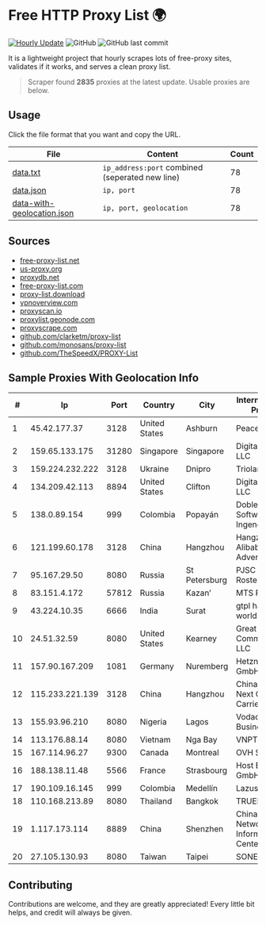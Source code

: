 
# Free HTTP Proxy List 🌍

[![Hourly Update](https://github.com/mertguvencli/http-proxy-list/actions/workflows/main.yml/badge.svg?branch=main)](https://github.com/mertguvencli/http-proxy-list/actions/workflows/main.yml)
![GitHub](https://img.shields.io/github/license/mertguvencli/http-proxy-list)
![GitHub last commit](https://img.shields.io/github/last-commit/mertguvencli/http-proxy-list)

It is a lightweight project that hourly scrapes lots of free-proxy sites, validates if it works, and serves a clean proxy list.


> Scraper found **2835** proxies at the latest update. Usable proxies are below.

## Usage

Click the file format that you want and copy the URL.


|File|Content|Count|
|----|-------|-----|
|[data.txt](https://raw.githubusercontent.com/mertguvencli/http-proxy-list/main/proxy-list/data.txt)|`ip_address:port` combined (seperated new line)|78|
|[data.json](https://raw.githubusercontent.com/mertguvencli/http-proxy-list/main/proxy-list/data.json)|`ip, port`|78|
|[data-with-geolocation.json](https://raw.githubusercontent.com/mertguvencli/http-proxy-list/main/proxy-list/data-with-geolocation.json)|`ip, port, geolocation`|78|

## Sources

* [free-proxy-list.net](https://free-proxy-list.net)
* [us-proxy.org](https://www.us-proxy.org)
* [proxydb.net](http://proxydb.net)
* [free-proxy-list.com](https://free-proxy-list.com/?page=&port=&type%5B%5D=http&type%5B%5D=https&up_time=0&search=Search)
* [proxy-list.download](https://www.proxy-list.download/HTTP)
* [vpnoverview.com](https://vpnoverview.com/privacy/anonymous-browsing/free-proxy-servers)
* [proxyscan.io](https://www.proxyscan.io)
* [proxylist.geonode.com](https://proxylist.geonode.com/api/proxy-list?limit=300&page=1&sort_by=lastChecked&sort_type=desc&protocols=http,https)
* [proxyscrape.com](https://api.proxyscrape.com/v2/?request=displayproxies&protocol=http&timeout=10000&country=all&ssl=all&anonymity=all)
* [github.com/clarketm/proxy-list](https://raw.githubusercontent.com/clarketm/proxy-list/master/proxy-list-raw.txt)
* [github.com/monosans/proxy-list](https://raw.githubusercontent.com/monosans/proxy-list/main/proxies/http.txt)
* [github.com/TheSpeedX/PROXY-List](https://raw.githubusercontent.com/TheSpeedX/PROXY-List/master/http.txt)


## Sample Proxies With Geolocation Info

|#|Ip|Port|Country|City|Internet Service Provider|
|-|--|----|-------|----|-------------------------|
|1|45.42.177.37|3128|United States|Ashburn|PeaceWeb|
|2|159.65.133.175|31280|Singapore|Singapore|DigitalOcean, LLC|
|3|159.224.232.222|3128|Ukraine|Dnipro|Triolan|
|4|134.209.42.113|8894|United States|Clifton|DigitalOcean, LLC|
|5|138.0.89.154|999|Colombia|Popayán|Dobleclick Software E Ingeneria|
|6|121.199.60.178|3128|China|Hangzhou|Hangzhou Alibaba Advertising Co|
|7|95.167.29.50|8080|Russia|St Petersburg|PJSC Rostelecom|
|8|83.151.4.172|57812|Russia|Kazan’|MTS PJSC|
|9|43.224.10.35|6666|India|Surat|gtpl hariom world vision|
|10|24.51.32.59|8080|United States|Kearney|Great Plains Communications LLC|
|11|157.90.167.209|1081|Germany|Nuremberg|Hetzner Online GmbH|
|12|115.233.221.139|3128|China|Hangzhou|China Telecom Next Generation Carrier Network|
|13|155.93.96.210|8080|Nigeria|Lagos|Vodacom Business Nigeria|
|14|113.176.88.14|8080|Vietnam|Nga Bay|VNPT|
|15|167.114.96.27|9300|Canada|Montreal|OVH SAS|
|16|188.138.11.48|5566|France|Strasbourg|Host Europe GmbH|
|17|190.109.16.145|999|Colombia|Medellín|Lazus Medellin|
|18|110.168.213.89|8080|Thailand|Bangkok|TRUENET|
|19|1.117.173.114|8889|China|Shenzhen|China Internet Network Information Center|
|20|27.105.130.93|8080|Taiwan|Taipei|SONET|



## Contributing

Contributions are welcome, and they are greatly appreciated! Every
little bit helps, and credit will always be given.

